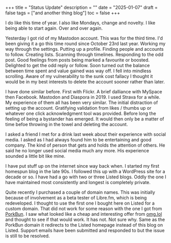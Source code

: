 +++
title = "Status Update"
description = ""
date = "2025-01-07"
draft = false
tags = ["and another thing blog"]
toc = false
+++

I do like this time of year. I also like Mondays, change and novelty. I like being able to start again. Over and over again. 

Yesterday I got rid of my Mastodon account. This was for the third time. I'd been giving it a go this time round since October 23rd last year. Working my way through the settings. Putting up a profile. Finding people and accounts to follow. Creating lists. Scanning through timelines. Responding to the odd post. Good feelings from posts being marked a favourite or boosted. Delighted to get the odd reply or follow.  Soon turned out the balance between time spent and value gained was way off. I fell into mindless scrolling. Aware of my vulnerability to the sunk cost fallacy I thought it would be in my best interests to delete the account sooner rather than later. 

I have done similar before. First with Flickr. A brief dalliance with MySpace then Facebook. Mastodon and Diaspora in 2019. I used Strava for a while. My experience of them all has been very similar. The initial distraction of setting up the account. Gratifying validation from likes / thumbs up or whatever one click acknowledgment tool was provided. Before long the feeling of being a bystander has emerged. It would then only be a matter of time befoe throwing in the towel and deleting the account.   

I asked a friend I met for a drink last week about their experience with social media. I asked as I had always found him to be entertaining and good company. The kind of person that gets and holds the attention of others. He said he no longer used social media much any more. His experience sounded a little bit like mine. 

I have put stuff up on the internet since way back when. I started my first homespun blog in the late 90s. I followed this up with a WordPress site for a decade or so. I have had a go with two or three Listed blogs. Oddly the one I have maintained most consistently and longest is completely private. 

Quite recently I purchased a couple of domain names. This was initially because of involvement as a beta tester of Libre.fm, which is being redeveloped.  I thought to use the first one I bought here on Listed for a custom domain. That did not work for some reason with the one I got from [PorkBun](https://porkbun.com/). I saw what looked like a cheap and interesting offer from [omg.lol](https://home.omg.lol/referred-by/alxtrnr) and thought to see if that would work. It has not. Not sure why. Same as the PorkBun domain it redirects to the Listed homepage instead of this blog on Listed. Support emails have been submitted and responded to but the issue is still to be resolved.